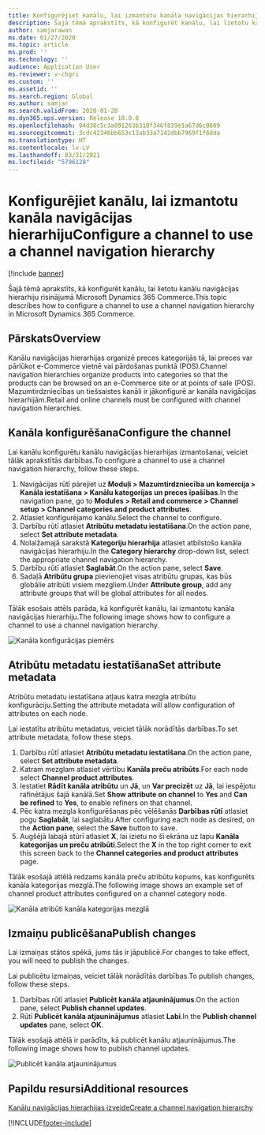 ```yaml
---
title: Konfigurējiet kanālu, lai izmantotu kanāla navigācijas hierarhiju
description: Šajā tēmā aprakstīts, kā konfigurēt kanālu, lai lietotu kanālu navigācijas hierarhiju risinājumā Microsoft Dynamics 365 Commerce.
author: samjarawan
ms.date: 01/27/2020
ms.topic: article
ms.prod: ''
ms.technology: ''
audience: Application User
ms.reviewer: v-chgri
ms.custom: ''
ms.assetid: ''
ms.search.region: Global
ms.author: samjar
ms.search.validFrom: 2020-01-20
ms.dyn365.ops.version: Release 10.0.8
ms.openlocfilehash: 94d38c5c3a091263b310f346f839e1a67d6c0609
ms.sourcegitcommit: 3cdc42346bb653c13ab33a7142dbb7969f1f6dda
ms.translationtype: HT
ms.contentlocale: lv-LV
ms.lasthandoff: 03/31/2021
ms.locfileid: "5796128"
---
```

# <a name="configure-a-channel-to-use-a-channel-navigation-hierarchy"></a><span data-ttu-id="7e22b-103">Konfigurējiet kanālu, lai izmantotu kanāla navigācijas hierarhiju</span><span class="sxs-lookup"><span data-stu-id="7e22b-103">Configure a channel to use a channel navigation hierarchy</span></span>


[!include [banner](includes/banner.md)]

<span data-ttu-id="7e22b-104">Šajā tēmā aprakstīts, kā konfigurēt kanālu, lai lietotu kanālu navigācijas hierarhiju risinājumā Microsoft Dynamics 365 Commerce.</span><span class="sxs-lookup"><span data-stu-id="7e22b-104">This topic describes how to configure a channel to use a channel navigation hierarchy in Microsoft Dynamics 365 Commerce.</span></span>

## <a name="overview"></a><span data-ttu-id="7e22b-105">Pārskats</span><span class="sxs-lookup"><span data-stu-id="7e22b-105">Overview</span></span>

<span data-ttu-id="7e22b-106">Kanālu navigācijas hierarhijas organizē preces kategorijās tā, lai preces var pārlūkot e-Commerce vietnē vai pārdošanas punktā (POS).</span><span class="sxs-lookup"><span data-stu-id="7e22b-106">Channel navigation hierarchies organize products into categories so that the products can be browsed on an e-Commerce site or at points of sale (POS).</span></span> <span data-ttu-id="7e22b-107">Mazumtirdzniecības un tiešsaistes kanāli ir jākonfigurē ar kanāla navigācijas hierarhijām.</span><span class="sxs-lookup"><span data-stu-id="7e22b-107">Retail and online channels must be configured with channel navigation hierarchies.</span></span>

## <a name="configure-the-channel"></a><span data-ttu-id="7e22b-108">Kanāla konfigurēšana</span><span class="sxs-lookup"><span data-stu-id="7e22b-108">Configure the channel</span></span>

<span data-ttu-id="7e22b-109">Lai kanālu konfigurētu kanālu navigācijas hierarhijas izmantošanai, veiciet tālāk aprakstītās darbības.</span><span class="sxs-lookup"><span data-stu-id="7e22b-109">To configure a channel to use a channel navigation hierarchy, follow these steps.</span></span>

1. <span data-ttu-id="7e22b-110">Navigācijas rūtī pārejiet uz **Moduļi \> Mazumtirdzniecība un komercija \> Kanāla iestatīšana \> Kanālu kategorijas un preces īpašības**.</span><span class="sxs-lookup"><span data-stu-id="7e22b-110">In the navigation pane, go to **Modules \> Retail and commerce \> Channel setup \> Channel categories and product attributes**.</span></span>
1. <span data-ttu-id="7e22b-111">Atlasiet konfigurējamo kanālu.</span><span class="sxs-lookup"><span data-stu-id="7e22b-111">Select the channel to configure.</span></span>
1. <span data-ttu-id="7e22b-112">Darbību rūtī atlasiet **Atribūtu metadatu iestatīšana**.</span><span class="sxs-lookup"><span data-stu-id="7e22b-112">On the action pane, select **Set attribute metadata**.</span></span>
1. <span data-ttu-id="7e22b-113">Nolaižamajā sarakstā **Kategoriju hierarhija** atlasiet atbilstošo kanāla navigācijas hierarhiju.</span><span class="sxs-lookup"><span data-stu-id="7e22b-113">In the **Category hierarchy** drop-down list, select the appropriate channel navigation hierarchy.</span></span>
1. <span data-ttu-id="7e22b-114">Darbību rūtī atlasiet **Saglabāt**.</span><span class="sxs-lookup"><span data-stu-id="7e22b-114">On the action pane, select **Save**.</span></span>
1. <span data-ttu-id="7e22b-115">Sadaļā **Atribūtu grupa** pievienojiet visas atribūtu grupas, kas būs globālie atribūti visiem mezgliem.</span><span class="sxs-lookup"><span data-stu-id="7e22b-115">Under **Attribute group**, add any attribute groups that will be global attributes for all nodes.</span></span>

<span data-ttu-id="7e22b-116">Tālāk esošais attēls parāda, kā konfigurēt kanālu, lai izmantotu kanāla navigācijas hierarhiju.</span><span class="sxs-lookup"><span data-stu-id="7e22b-116">The following image shows how to configure a channel to use a channel navigation hierarchy.</span></span>

![Kanāla konfigurācijas piemērs](media/configure-channel-hierarchy-1.png)

## <a name="set-attribute-metadata"></a><span data-ttu-id="7e22b-118">Atribūtu metadatu iestatīšana</span><span class="sxs-lookup"><span data-stu-id="7e22b-118">Set attribute metadata</span></span>

<span data-ttu-id="7e22b-119">Atribūtu metadatu iestatīšana atļaus katra mezgla atribūtu konfigurāciju.</span><span class="sxs-lookup"><span data-stu-id="7e22b-119">Setting the attribute metadata will allow configuration of attributes on each node.</span></span>

<span data-ttu-id="7e22b-120">Lai iestatītu atribūtu metadatus, veiciet tālāk norādītās darbības.</span><span class="sxs-lookup"><span data-stu-id="7e22b-120">To set attribute metadata, follow these steps.</span></span>

1. <span data-ttu-id="7e22b-121">Darbību rūtī atlasiet **Atribūtu metadatu iestatīšana**.</span><span class="sxs-lookup"><span data-stu-id="7e22b-121">On the action pane, select **Set attribute metadata**.</span></span>
1. <span data-ttu-id="7e22b-122">Katram mezglam atlasiet vērtību **Kanāla preču atribūts**.</span><span class="sxs-lookup"><span data-stu-id="7e22b-122">For each node select **Channel product attributes**.</span></span>
1. <span data-ttu-id="7e22b-123">Iestatiet **Rādīt kanāla atribūtu** un **Jā**, un **Var precizēt** uz **Jā**, lai iespējotu rafinētājus šajā kanālā.</span><span class="sxs-lookup"><span data-stu-id="7e22b-123">Set **Show attribute on channel** to **Yes** and **Can be refined** to **Yes**, to enable refiners on that channel.</span></span>
1. <span data-ttu-id="7e22b-124">Pēc katra mezgla konfigurēšanas pēc vēlēšanās **Darbības rūtī** atlasiet pogu **Saglabāt**, lai saglabātu.</span><span class="sxs-lookup"><span data-stu-id="7e22b-124">After configuring each node as desired, on the **Action pane**, select the **Save** button to save.</span></span>
1. <span data-ttu-id="7e22b-125">Augšējā labajā stūrī atlasiet **X**, lai izietu no šī ekrāna uz lapu **Kanāla kategorijas un preču atribūti**.</span><span class="sxs-lookup"><span data-stu-id="7e22b-125">Select the **X** in the top right corner to exit this screen back to the **Channel categories and product attributes** page.</span></span>

<span data-ttu-id="7e22b-126">Tālāk esošajā attēlā redzams kanāla preču atribūtu kopums, kas konfigurēts kanāla kategorijas mezglā.</span><span class="sxs-lookup"><span data-stu-id="7e22b-126">The following image shows an example set of channel product attributes configured on a channel category node.</span></span>

![Kanāla atribūti kanāla kategorijas mezglā](media/configure-channel-hierarchy-2.png)

## <a name="publish-changes"></a><span data-ttu-id="7e22b-128">Izmaiņu publicēšana</span><span class="sxs-lookup"><span data-stu-id="7e22b-128">Publish changes</span></span>

<span data-ttu-id="7e22b-129">Lai izmaiņas stātos spēkā, jums tās ir jāpublicē.</span><span class="sxs-lookup"><span data-stu-id="7e22b-129">For changes to take effect, you will need to publish the changes.</span></span>

<span data-ttu-id="7e22b-130">Lai publicētu izmaiņas, veiciet tālāk norādītās darbības.</span><span class="sxs-lookup"><span data-stu-id="7e22b-130">To publish changes, follow these steps.</span></span>

1. <span data-ttu-id="7e22b-131">Darbības rūtī atlasiet **Publicēt kanāla atjauninājumus**.</span><span class="sxs-lookup"><span data-stu-id="7e22b-131">On the action pane, select **Publish channel updates**.</span></span>
1. <span data-ttu-id="7e22b-132">Rūtī **Publicēt kanāla atjauninājumus** atlasiet **Labi**.</span><span class="sxs-lookup"><span data-stu-id="7e22b-132">In the **Publish channel updates** pane, select **OK**.</span></span>

<span data-ttu-id="7e22b-133">Tālāk esošajā attēlā ir parādīts, kā publicēt kanālu atjauninājumus.</span><span class="sxs-lookup"><span data-stu-id="7e22b-133">The following image shows how to publish channel updates.</span></span>

![Publicēt kanāla atjauninājumus](media/configure-channel-hierarchy-3.png)

## <a name="additional-resources"></a><span data-ttu-id="7e22b-135">Papildu resursi</span><span class="sxs-lookup"><span data-stu-id="7e22b-135">Additional resources</span></span>

[<span data-ttu-id="7e22b-136">Kanālu navigācijas hierarhijas izveide</span><span class="sxs-lookup"><span data-stu-id="7e22b-136">Create a channel navigation hierarchy</span></span>](create-channel-hierarchy.md)




[!INCLUDE[footer-include](../includes/footer-banner.md)]